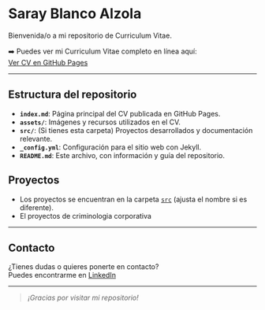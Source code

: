 # Saray Blanco Alzola

Bienvenida/o a mi repositorio de Curriculum Vitae.

➡️ Puedes ver mi Curriculum Vitae completo en línea aquí:  
[Ver CV en GitHub Pages](https://sarablanz.github.io/CurriculumVitae/)

---

## Estructura del repositorio

- **`index.md`**: Página principal del CV publicada en GitHub Pages.
- **`assets/`**: Imágenes y recursos utilizados en el CV.
- **`src/`**: (Si tienes esta carpeta) Proyectos desarrollados y documentación relevante.
- **`_config.yml`**: Configuración para el sitio web con Jekyll.
- **`README.md`**: Este archivo, con información y guía del repositorio.

## Proyectos

- Los proyectos se encuentran en la carpeta [`src`](src/) (ajusta el nombre si es diferente).
- El proyectos de criminologia corporativa

---

## Contacto

¿Tienes dudas o quieres ponerte en contacto?  
Puedes encontrarme en [LinkedIn](https://www.linkedin.com/in/sarayblancoalzola/) 

---

> _¡Gracias por visitar mi repositorio!_


